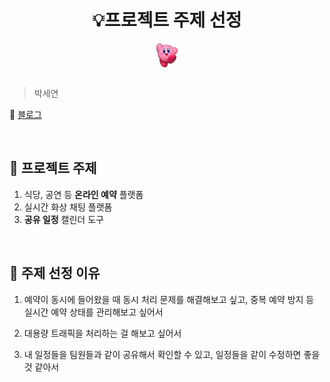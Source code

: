 <h1 align="center"> 💡프로젝트 주제 선정 </h1>

<div align="center">
    <img src="kirby.jpeg" alt="자신을 나타낼 수 있는 사진" style="zoom: 16%"align="center" />
</div>  

<br>

> 박세연

🧾 [블로그](https://seyeonii.tistory.com)

<br>

## 📌 프로젝트 주제

1. 식당, 공연 등 **온라인 예약** 플랫폼 
1. 실시간 화상 채팅 플랫폼
1. **공유 일정** 캘린더 도구

<br>

## 📁 주제 선정 이유

1. 예약이 동시에 들어왔을 때 동시 처리 문제를 해결해보고 싶고, 중복 예약 방지 등 실시간 예약 상태를 관리해보고 싶어서

1. 대용량 트래픽을 처리하는 걸 해보고 싶어서

1. 내 일정들을 팀원들과 같이 공유해서 확인할 수 있고, 일정들을 같이 수정하면 좋을 것 같아서
